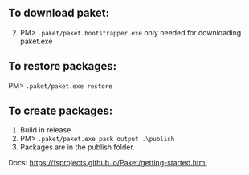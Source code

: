 ## To download paket:
2. PM> `.paket/paket.bootstrapper.exe` only needed for downloading paket.exe

## To restore packages:
PM> `.paket/paket.exe restore`

## To create packages:
1. Build in release
3. PM> `.paket/paket.exe pack output .\publish`
4. Packages are in the publish folder.

Docs: https://fsprojects.github.io/Paket/getting-started.html
